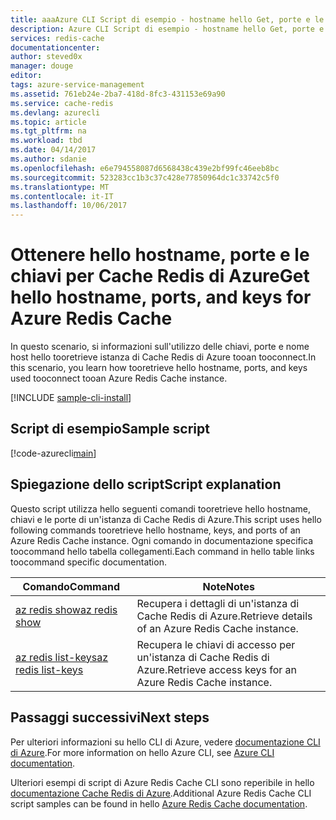 ```yaml
---
title: aaaAzure CLI Script di esempio - hostname hello Get, porte e le chiavi per Cache Redis di Azure | Documenti Microsoft
description: Azure CLI Script di esempio - hostname hello Get, porte e le chiavi per un'istanza di Cache Redis di Azure
services: redis-cache
documentationcenter: 
author: steved0x
manager: douge
editor: 
tags: azure-service-management
ms.assetid: 761eb24e-2ba7-418d-8fc3-431153e69a90
ms.service: cache-redis
ms.devlang: azurecli
ms.topic: article
ms.tgt_pltfrm: na
ms.workload: tbd
ms.date: 04/14/2017
ms.author: sdanie
ms.openlocfilehash: e6e794558087d6568438c439e2bf99fc46eeb8bc
ms.sourcegitcommit: 523283cc1b3c37c428e77850964dc1c33742c5f0
ms.translationtype: MT
ms.contentlocale: it-IT
ms.lasthandoff: 10/06/2017
---
```

# <a name="get-hello-hostname-ports-and-keys-for-azure-redis-cache"></a><span data-ttu-id="3a860-103">Ottenere hello hostname, porte e le chiavi per Cache Redis di Azure</span><span class="sxs-lookup"><span data-stu-id="3a860-103">Get hello hostname, ports, and keys for Azure Redis Cache</span></span>

<span data-ttu-id="3a860-104">In questo scenario, si informazioni sull'utilizzo delle chiavi, porte e nome host hello tooretrieve istanza di Cache Redis di Azure tooan tooconnect.</span><span class="sxs-lookup"><span data-stu-id="3a860-104">In this scenario, you learn how tooretrieve hello hostname, ports, and keys used tooconnect tooan Azure Redis Cache instance.</span></span>

[!INCLUDE [sample-cli-install](../../../includes/sample-cli-install.md)]

## <a name="sample-script"></a><span data-ttu-id="3a860-105">Script di esempio</span><span class="sxs-lookup"><span data-stu-id="3a860-105">Sample script</span></span>

[!code-azurecli[main](../../../cli_scripts/redis-cache/cache-keys-ports/cache-keys-ports.sh "Azure Redis Cache")]


## <a name="script-explanation"></a><span data-ttu-id="3a860-106">Spiegazione dello script</span><span class="sxs-lookup"><span data-stu-id="3a860-106">Script explanation</span></span>

<span data-ttu-id="3a860-107">Questo script utilizza hello seguenti comandi tooretrieve hello hostname, chiavi e le porte di un'istanza di Cache Redis di Azure.</span><span class="sxs-lookup"><span data-stu-id="3a860-107">This script uses hello following commands tooretrieve hello hostname, keys, and ports of an Azure Redis Cache instance.</span></span> <span data-ttu-id="3a860-108">Ogni comando in documentazione specifica toocommand hello tabella collegamenti.</span><span class="sxs-lookup"><span data-stu-id="3a860-108">Each command in hello table links toocommand specific documentation.</span></span>

| <span data-ttu-id="3a860-109">Comando</span><span class="sxs-lookup"><span data-stu-id="3a860-109">Command</span></span> | <span data-ttu-id="3a860-110">Note</span><span class="sxs-lookup"><span data-stu-id="3a860-110">Notes</span></span> |
|---|---|
| [<span data-ttu-id="3a860-111">az redis show</span><span class="sxs-lookup"><span data-stu-id="3a860-111">az redis show</span></span>](https://docs.microsoft.com/cli/azure/redis#show) | <span data-ttu-id="3a860-112">Recupera i dettagli di un'istanza di Cache Redis di Azure.</span><span class="sxs-lookup"><span data-stu-id="3a860-112">Retrieve details of an Azure Redis Cache instance.</span></span> |
| [<span data-ttu-id="3a860-113">az redis list-keys</span><span class="sxs-lookup"><span data-stu-id="3a860-113">az redis list-keys</span></span>](https://docs.microsoft.com/cli/azure/redis#list-keys) | <span data-ttu-id="3a860-114">Recupera le chiavi di accesso per un'istanza di Cache Redis di Azure.</span><span class="sxs-lookup"><span data-stu-id="3a860-114">Retrieve access keys for an Azure Redis Cache instance.</span></span> |


## <a name="next-steps"></a><span data-ttu-id="3a860-115">Passaggi successivi</span><span class="sxs-lookup"><span data-stu-id="3a860-115">Next steps</span></span>

<span data-ttu-id="3a860-116">Per ulteriori informazioni su hello CLI di Azure, vedere [documentazione CLI di Azure](https://docs.microsoft.com/cli/azure/overview).</span><span class="sxs-lookup"><span data-stu-id="3a860-116">For more information on hello Azure CLI, see [Azure CLI documentation](https://docs.microsoft.com/cli/azure/overview).</span></span>

<span data-ttu-id="3a860-117">Ulteriori esempi di script di Azure Redis Cache CLI sono reperibile in hello [documentazione Cache Redis di Azure](../cli-samples.md).</span><span class="sxs-lookup"><span data-stu-id="3a860-117">Additional Azure Redis Cache CLI script samples can be found in hello [Azure Redis Cache documentation](../cli-samples.md).</span></span>
